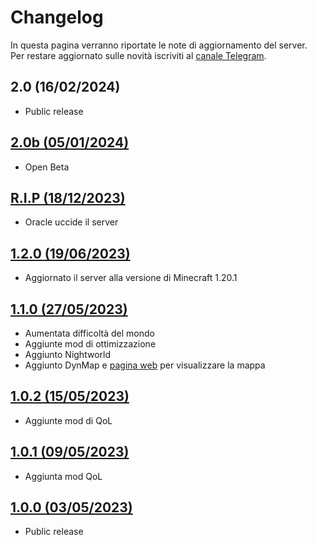 # Changelog
In questa pagina verranno riportate le note di aggiornamento del server.  
Per restare aggiornato sulle novità iscriviti al [canale Telegram](https://t.me/sbekucraft).

## 2.0 (16/02/2024) 
- Public release 

## [2.0b (05/01/2024)](https://t.me/sbekucraft/15)
- Open Beta

## [R.I.P (18/12/2023)](https://t.me/sbekucraft/12)
- Oracle uccide il server

## [1.2.0 (19/06/2023)](https://t.me/sbekucraft/11)
- Aggiornato il server alla versione di Minecraft 1.20.1

## [1.1.0 (27/05/2023)](https://t.me/sbekucraft/10)
- Aumentata difficoltà del mondo
- Aggiunte mod di ottimizzazione
- Aggiunto Nightworld
- Aggiunto DynMap e [pagina web](https://map.sbekucraft.it) per visualizzare la mappa

## [1.0.2 (15/05/2023)](https://t.me/sbekucraft/9)
- Aggiunte mod di QoL

## [1.0.1 (09/05/2023)](https://t.me/sbekucraft/6)
- Aggiunta mod QoL

## [1.0.0 (03/05/2023)](https://t.me/sbekucraft/3)
- Public release

